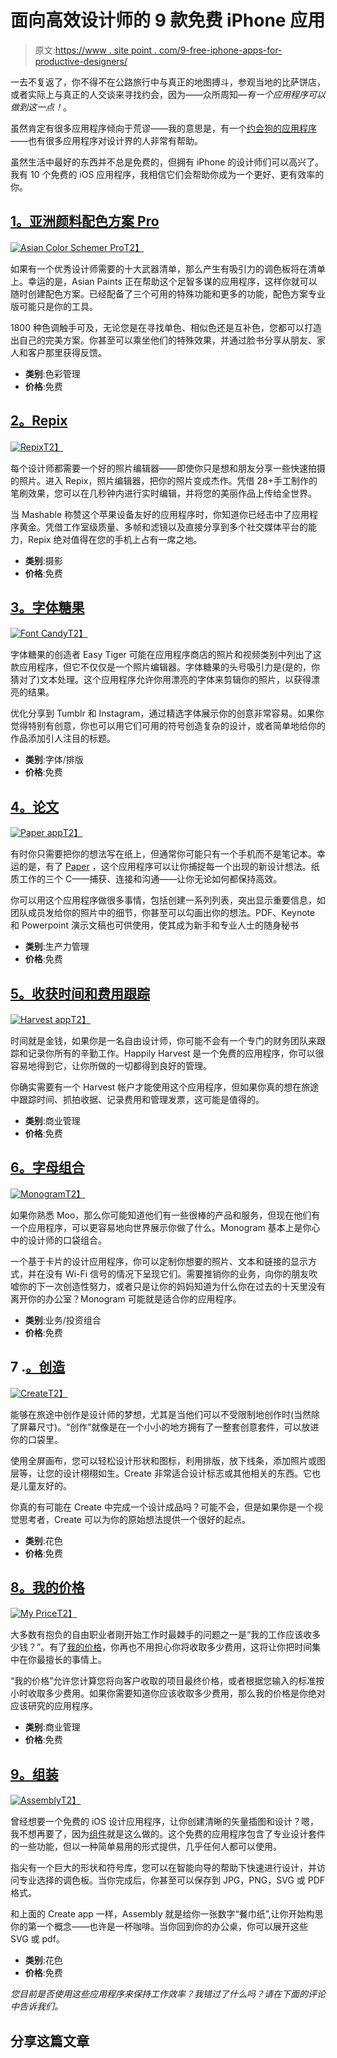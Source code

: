 # 面向高效设计师的 9 款免费 iPhone 应用

> 原文:[https://www . site point . com/9-free-iphone-apps-for-productive-designers/](https://www.sitepoint.com/9-free-iphone-apps-for-productive-designers/)

一去不复返了，你不得不在公路旅行中与真正的地图搏斗，参观当地的比萨饼店，或者实际上与真正的人交谈来寻找约会，因为——众所周知—*有一个应用程序可以做到这一点！*。

虽然肯定有很多应用程序倾向于荒谬——我的意思是，有一个[约会狗的应用程序](https://itunes.apple.com/us/app/dog-dating/id1067448178?mt=8)——也有很多应用程序对设计界的人非常有帮助。

虽然生活中最好的东西并不总是免费的，但拥有 iPhone 的设计师们可以高兴了。我有 10 个免费的 iOS 应用程序，我相信它们会帮助你成为一个更好、更有效率的你。

## [1。亚洲颜料配色方案 Pro](https://itunes.apple.com/in/app/asian-paints-colour-scheme/id552337451?mt=8)

[![Asian Color Schemer Pro](../Images/cbb24a46f56c7bbeefaac7ae46abacfc.png)T2】](https://itunes.apple.com/in/app/asian-paints-colour-scheme/id552337451?mt=8)

如果有一个优秀设计师需要的十大武器清单，那么产生有吸引力的调色板将在清单上。幸运的是，Asian Paints 正在帮助这个足智多谋的应用程序，这样你就可以随时创建配色方案。已经配备了三个可用的特殊功能和更多的功能，配色方案专业版可能只是你的工具。

1800 种色调触手可及，无论您是在寻找单色、相似色还是互补色，您都可以打造出自己的完美方案。你甚至可以乘坐他们的特殊效果，并通过脸书分享从朋友、家人和客户那里获得反馈。

*   **类别**:色彩管理
*   **价格**:免费

## [2。Repix](https://itunes.apple.com/us/app/repix-inspiring-photo-editor/id597830453?mt=8)

[![Repix ](../Images/46c7c9c55d9d39642c9bf748ec95f372.png)T2】](https://itunes.apple.com/us/app/repix-inspiring-photo-editor/id597830453?mt=8)

每个设计师都需要一个好的照片编辑器——即使你只是想和朋友分享一些快速拍摄的照片。进入 Repix，照片编辑器，把你的照片变成杰作。凭借 28+手工制作的笔刷效果，您可以在几秒钟内进行实时编辑，并将您的美丽作品上传给全世界。

当 Mashable 称赞这个苹果设备友好的应用程序时，你知道你已经击中了应用程序黄金。凭借工作室级质量、多帧和滤镜以及直接分享到多个社交媒体平台的能力，Repix 绝对值得在您的手机上占有一席之地。

*   **类别**:摄影
*   **价格**:免费

## [3。字体糖果](https://itunes.apple.com/us/app/font-candy-typography-photo/id661971496?mt=8)

[![Font Candy](../Images/1b1b0590975ce2ddae18b1623cea45cf.png)T2】](https://itunes.apple.com/us/app/font-candy-typography-photo/id661971496?mt=8)

字体糖果的创造者 Easy Tiger 可能在应用程序商店的照片和视频类别中列出了这款应用程序，但它不仅仅是一个照片编辑器。字体糖果的头号吸引力是(是的，你猜对了)文本处理。这个应用程序允许你用漂亮的字体来剪辑你的照片，以获得漂亮的结果。

优化分享到 Tumblr 和 Instagram，通过精选字体展示你的创意非常容易。如果你觉得特别有创意，你也可以用它们可用的符号创造复杂的设计，或者简单地给你的作品添加引人注目的标题。

*   **类别**:字体/排版
*   **价格**:免费

## [4。论文](https://itunes.apple.com/pk/app/paper-by-fiftythree/id506003812?mt=8)

[![Paper app](../Images/60bcd4e0a1301e129f9808cc355f1a60.png)T2】](https://itunes.apple.com/pk/app/paper-by-fiftythree/id506003812?mt=8)

有时你只需要把你的想法写在纸上，但通常你可能只有一个手机而不是笔记本。幸运的是，有了 [Paper](https://itunes.apple.com/pk/app/paper-by-fiftythree/id506003812?mt=8) ，这个应用程序可以让你捕捉每一个出现的新设计想法。纸质工作的三个 C——捕获、连接和沟通——让你无论如何都保持高效。

你可以用这个应用程序做很多事情，包括创建一系列列表，突出显示重要信息，如团队成员发给你的照片中的细节，你甚至可以勾画出你的想法。PDF、Keynote 和 Powerpoint 演示文稿也可供使用，使其成为新手和专业人士的随身秘书

*   **类别**:生产力管理
*   **价格**:免费

## [5。收获时间和费用跟踪](https://itunes.apple.com/us/app/harvest-time-expense-tracker/id355395846?mt=8)

[![Harvest app](../Images/a3759107f7c6d98084fbb2df0bc70891.png)T2】](https://itunes.apple.com/us/app/harvest-time-expense-tracker/id355395846?mt=8)

时间就是金钱，如果你是一名自由设计师，你可能不会有一个专门的财务团队来跟踪和记录你所有的辛勤工作。Happily Harvest 是一个免费的应用程序，你可以很容易地得到它，让你所做的一切都得到良好的管理。

你确实需要有一个 Harvest 帐户才能使用这个应用程序，但如果你真的想在旅途中跟踪时间、抓拍收据、记录费用和管理发票，这可能是值得的。

*   **类别**:商业管理
*   **价格**:免费

## [6。字母组合](https://itunes.apple.com/us/app/monogram-by-moo-share-what/id987877304?mt=8)

[![Monogram](../Images/e44b01130ee7a91b88c9def62e61344b.png)T2】](https://itunes.apple.com/us/app/monogram-by-moo-share-what/id987877304?mt=8)

如果你熟悉 Moo，那么你可能知道他们有一些很棒的产品和服务，但现在他们有一个应用程序，可以更容易地向世界展示你做了什么。Monogram 基本上是你心中的设计师的口袋组合。

一个基于卡片的设计应用程序，你可以定制你想要的照片、文本和链接的显示方式，并在没有 Wi-Fi 信号的情况下呈现它们。需要推销你的业务，向你的朋友吹嘘你的下一次创造性努力，或者只是让你的妈妈知道为什么你在过去的十天里没有离开你的办公室？Monogram 可能就是适合你的应用程序。

*   **类别**:业务/投资组合
*   **价格**:免费

## 7 .[。创造](https://itunes.apple.com/us/app/create/id703295475?ls=1&mt=8)

[![Create](../Images/c72d5a227e961915b4d4464b51dd0713.png)T2】](https://itunes.apple.com/us/app/create/id703295475?ls=1&mt=8)

能够在旅途中创作是设计师的梦想，尤其是当他们可以不受限制地创作时(当然除了屏幕尺寸)。“创作”就像是在一个小小的地方拥有了一整套创意套件，可以放进你的口袋里。

使用全屏画布，您可以轻松设计形状和图标，利用排版，放下线条，添加照片或图层等，让您的设计栩栩如生。Create 非常适合设计标志或其他相关的东西。它也是儿童友好的。

你真的有可能在 Create 中完成一个设计成品吗？可能不会，但是如果你是一个视觉思考者，Create 可以为你的原始想法提供一个很好的起点。

*   **类别**:花色
*   **价格**:免费

## [8。我的价格](https://itunes.apple.com/app/myprice/id470627490)

[![My Price](../Images/06c07fdab100ec075f87a262aad191f2.png)T2】](https://itunes.apple.com/app/myprice/id470627490)

大多数有抱负的自由职业者刚开始工作时最棘手的问题之一是“我的工作应该收多少钱？”。有了[我的价格](https://itunes.apple.com/app/myprice/id470627490)，你再也不用担心你将收取多少费用，这将让你把时间集中在你最擅长的事情上。

“我的价格”允许您计算您将向客户收取的项目最终价格，或者根据您输入的标准按小时收取多少费用。如果你需要知道你应该收取多少费用，那么我的价格是你绝对应该研究的应用程序。

*   **类别**:商业管理
*   **价格**:免费

## [9。组装](https://itunes.apple.com/us/app/assembly-design-graphics-icons/id1024210402?mt=8)

[![Assembly](../Images/349c1e94f48f7d6aec6d8e7e6337eb30.png)T2】](https://itunes.apple.com/us/app/assembly-design-graphics-icons/id1024210402?mt=8)

曾经想要一个免费的 iOS 设计应用程序，让你创建清晰的矢量插图和设计？嗯，我不想再要了，因为[组件](https://itunes.apple.com/us/app/assembly-design-graphics-icons/id1024210402?mt=8)就是这么做的。这个免费的应用程序包含了专业设计套件的一些功能，但以一种简单易用的形式提供，几乎任何人都可以使用。

指尖有一个巨大的形状和符号库，您可以在智能向导的帮助下快速进行设计，并访问专业选择的调色板。当你完成后，你甚至可以保存到 JPG，PNG，SVG 或 PDF 格式。

和上面的 Create app 一样，Assembly 就是给你一张数字“餐巾纸”,让你开始构思你的第一个概念——也许是一杯咖啡。当你回到你的办公桌，你可以展开这些 SVG 或 pdf。

*   **类别**:花色
*   **价格**:免费

*您目前是否使用这些应用程序来保持工作效率？我错过了什么吗？请在下面的评论中告诉我们。*

## 分享这篇文章